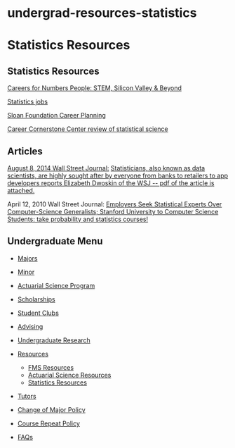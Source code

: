 # undergrad-resources-statistics

# Statistics Resources

## Statistics Resources

[Careers for Numbers People: STEM, Silicon Valley &amp; Beyond](http://www.learnhowtobecome.org/careers-for-numbers-people/)

[Statistics jobs](http://www.careercast.com/careers/jobsearch/results?searchType=quick%3BkAndEntire%3DStatistician)

[Sloan Foundation Career Planning](http://www.careercornerstone.org/statistics/statistics.htm)

[Career Cornerstone Center review of statistical science](http://www.careercornerstone.org/statistics/statistics.htm)

## Articles

[August 8, 2014 Wall Street Journal:](http://thisisstatistics.org/statisticians-lured-to-high-tech-jobs-offering-good-salaries-and-interesting-work/) [Statisticians, also known as data scientists, are highly sought after by everyone from banks to retailers to app developers reports Elizabeth Dwoskin of the WSJ -- pdf of the article is attached.](http://www.pstat.ucsb.edu/instruction/wsj%20article%208-8-2014.pdf)

April 12, 2010 Wall Street Journal: [Employers Seek Statistical Experts Over Computer-Science Generalists; Stanford University to Computer Science Students: take probability and statistics courses!](http://www.google.com/url?sa=t&source=web&ct=res&cd=1&ved=0CAsQFjAA&url=http%3A%2F%2Fonline.wsj.com%2Farticle%2FSB10001424052702304871704575160553254798886.html&rct=j&q=New%20Hiring%20Formula%20Values%20Math%20Pros&ei=J-3FS5vAFoSssgPziLC3DQ&usg=AFQjCNGpb-tGitTkscErK5zmp_i5eQ6rrA&sig2=14lhzJ237E0TVwu3hGYlUA)

## Undergraduate Menu

- [Majors](/undergrad/majors "Undergraduate Majors")
- [Minor](/undergrad/minor "Minor in Statistical Science")
- [Actuarial Science Program](/undergrad/actuarial-science "Actuarial Science Program")
- [Scholarships](/undergrad/scholarships "Undergraduate Scholarships")
- [Student Clubs](/undergrad/student-clubs "Student Clubs")
- [Advising](/undergrad/advising "Undergraduate Advising")
- [Undergraduate Research](/undergrad/research "Undergraduate Research")
- [Resources](/undergrad/resources "Undergraduate Resources")
  
  - [FMS Resources](/undergrad/resources/fms "FMS Resources")
  - [Actuarial Science Resources](/undergrad/resources/actuarial-science "Actuarial Science Resources")
  - [Statistics Resources](/undergrad/resources/statistics "Statistics Resources")
- [Tutors](/undergrad/tutors "Tutors")
- [Change of Major Policy](/undergrad/major-change "Change of Major Policy")
- [Course Repeat Policy](/undergrad/course-repeat "Course Repeat Policy")
- [FAQs](/undergrad/faqs "Undergraduate FAQs")